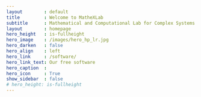 ```yaml
---
layout        : default
title         : Welcome to MatheXLab
subtitle      : Mathematical and Computational Lab for Complex Systems
layout        : homepage
hero_height   : is-fullheight
hero_image    : /images/hero_hp_lr.jpg
hero_darken   : false
hero_align    : left
hero_link     : /software/
hero_link_text: Our free software
hero_caption  :
hero_icon     : True
show_sidebar  : false
# hero_height: is-fullheight
---
```

